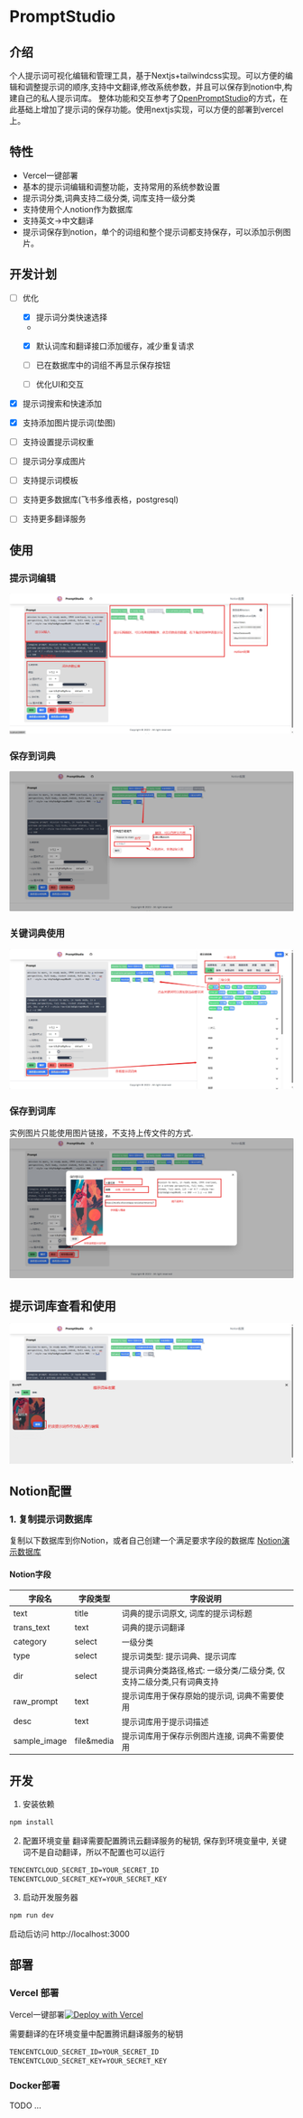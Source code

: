 # PromptStudio

## 介绍

个人提示词可视化编辑和管理工具，基于Nextjs+tailwindcss实现。可以方便的编辑和调整提示词的顺序,支持中文翻译,修改系统参数，并且可以保存到notion中,构建自己的私人提示词库。
整体功能和交互参考了[OpenPromptStudio](https://github.com/Moonvy/OpenPromptStudio)的方式，在此基础上增加了提示词的保存功能。使用nextjs实现，可以方便的部署到vercel上。

## 特性

- Vercel一键部署
- 基本的提示词编辑和调整功能，支持常用的系统参数设置
- 提示词分类,词典支持二级分类, 词库支持一级分类
- 支持使用个人notion作为数据库
- 支持英文->中文翻译
- 提示词保存到notion，单个的词组和整个提示词都支持保存，可以添加示例图片。

## 开发计划

- [ ] 优化

    - [x] 提示词分类快速选择
    - 
    - [x] 默认词库和翻译接口添加缓存，减少重复请求

    - [ ] 已在数据库中的词组不再显示保存按钮
    
    - [ ] 优化UI和交互

- [x] 提示词搜索和快速添加

- [x] 支持添加图片提示词(垫图)

- [ ] 支持设置提示词权重

- [ ] 提示词分享成图片

- [ ] 支持提示词模板

- [ ] 支持更多数据库(飞书多维表格，postgresql)

- [ ] 支持更多翻译服务

## 使用

### 提示词编辑

![基本编辑功能](docs/asset/img.png)

### 保存到词典

![保存到词典](docs/asset/img_1.png)

### 关键词典使用

![词典关键词的使用](docs/asset/img_2.png)

### 保存到词库

实例图片只能使用图片链接，不支持上传文件的方式.
![保存到词库](docs/asset/img_3.png)

## 提示词库查看和使用

![提示词库查看和使用](docs/asset/img_4.png)

## Notion配置

### 1. 复制提示词数据库

复制以下数据库到你Notion，或者自己创建一个满足要求字段的数据库
[Notion演示数据库](https://wide-samba-0b3.notion.site/09ace004e8fc4e95afdfbfc5a689f9ea?v=e62cd1c4760c4b3a9d4a32c23d80eeb4&pvs=4)

#### Notion字段

| 字段名          | 字段类型       | 字段说明                                   |
|--------------|------------|----------------------------------------|
| text         | title      | 词典的提示词原文, 词库的提示词标题                     |
| trans_text   | text       | 词典的提示词翻译                               |
| category     | select     | 一级分类                                   |
| type         | select     | 提示词类型: 提示词典、提示词库                       |
| dir          | select     | 提示词典分类路径,格式: 一级分类/二级分类, 仅支持二级分类,只有词典支持 |
| raw_prompt   | text       | 提示词库用于保存原始的提示词, 词典不需要使用                |
| desc         | text       | 提示词库用于提示词描述                            |
| sample_image | file&media | 提示词库用于保存示例图片连接, 词典不需要使用                |

## 开发

1. 安装依赖
``` bash
npm install
```
2. 配置环境变量
翻译需要配置腾讯云翻译服务的秘钥, 保存到环境变量中, 关键词不是自动翻译，所以不配置也可以运行
``` dotenv
TENCENTCLOUD_SECRET_ID=YOUR_SECRET_ID
TENCENTCLOUD_SECRET_KEY=YOUR_SECRET_KEY
```

3. 启动开发服务器

```bash
npm run dev
```
启动后访问 http://localhost:3000


## 部署

### Vercel 部署

Vercel一键部署[![Deploy with Vercel](https://vercel.com/button)](https://vercel.com/new/import?s=https%3A%2F%2Fgithub.com%2Fpyronn%2Fprompt-studio&hasTrialAvailable=1&showOptionalTeamCreation=false&project-name=prompt-studio&framework=nextjs&totalProjects=1&remainingProjects=1)

需要翻译的在环境变量中配置腾讯翻译服务的秘钥
``` dotenv
TENCENTCLOUD_SECRET_ID=YOUR_SECRET_ID
TENCENTCLOUD_SECRET_KEY=YOUR_SECRET_KEY
```

### Docker部署

TODO ...
